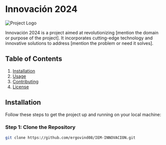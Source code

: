 # Innovación 2024

![Project Logo](https://example.com/logo.png)

Innovación 2024 is a project aimed at revolutionizing [mention the domain or purpose of the project]. It incorporates cutting-edge technology and innovative solutions to address [mention the problem or need it solves]. 

## Table of Contents

1. [Installation](#installation)
2. [Usage](#usage)
3. [Contributing](#contributing)
4. [License](#license)

## Installation

Follow these steps to get the project up and running on your local machine:

### Step 1: Clone the Repository

```bash
git clone https://github.com/ergovind08/IEM-INNOVACION.git
